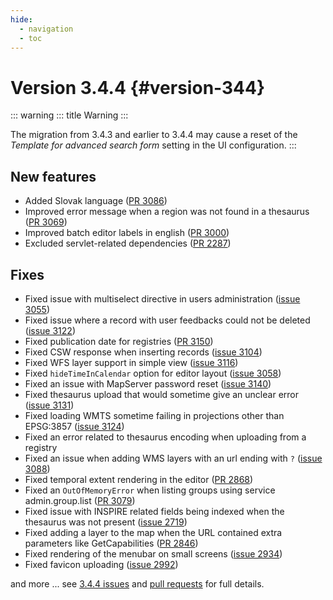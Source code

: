 ```yaml
---
hide:
  - navigation
  - toc
---
```

# Version 3.4.4 {#version-344}

::: warning
::: title
Warning
:::

The migration from 3.4.3 and earlier to 3.4.4 may cause a reset of the *Template for advanced search form* setting in the UI configuration.
:::

## New features

-   Added Slovak language ([PR 3086](https://github.com/geonetwork/core-geonetwork/pull/3086))
-   Improved error message when a region was not found in a thesaurus ([PR 3069](https://github.com/geonetwork/core-geonetwork/pull/3069))
-   Improved batch editor labels in english ([PR 3000](https://github.com/geonetwork/core-geonetwork/pull/3000))
-   Excluded servlet-related dependencies ([PR 2287](https://github.com/geonetwork/core-geonetwork/pull/2287))

## Fixes

-   Fixed issue with multiselect directive in users administration ([issue 3055](https://github.com/geonetwork/core-geonetwork/issues/3055))
-   Fixed issue where a record with user feedbacks could not be deleted ([issue 3122](https://github.com/geonetwork/core-geonetwork/issues/3122))
-   Fixed publication date for registries ([PR 3150](https://github.com/geonetwork/core-geonetwork/pull/3150))
-   Fixed CSW response when inserting records ([issue 3104](https://github.com/geonetwork/core-geonetwork/issues/3104))
-   Fixed WFS layer support in simple view ([issue 3116](https://github.com/geonetwork/core-geonetwork/issues/3116))
-   Fixed `hideTimeInCalendar` option for editor layout ([issue 3058](https://github.com/geonetwork/core-geonetwork/issues/3058))
-   Fixed an issue with MapServer password reset ([issue 3140](https://github.com/geonetwork/core-geonetwork/issues/3140))
-   Fixed thesaurus upload that would sometime give an unclear error ([issue 3131](https://github.com/geonetwork/core-geonetwork/issues/3131))
-   Fixed loading WMTS sometime failing in projections other than EPSG:3857 ([issue 3124](https://github.com/geonetwork/core-geonetwork/pull/3124))
-   Fixed an error related to thesaurus encoding when uploading from a registry
-   Fixed an issue when adding WMS layers with an url ending with `?` ([issue 3088](https://github.com/geonetwork/core-geonetwork/issues/3088))
-   Fixed temporal extent rendering in the editor ([PR 2868](https://github.com/geonetwork/core-geonetwork/pull/2868))
-   Fixed an `OutOfMemoryError` when listing groups using service admin.group.list ([PR 3079](https://github.com/geonetwork/core-geonetwork/pull/3079))
-   Fixed issue with INSPIRE related fields being indexed when the thesaurus was not present ([issue 2719](https://github.com/geonetwork/core-geonetwork/issues/2719))
-   Fixed adding a layer to the map when the URL contained extra parameters like GetCapabilities ([PR 2846](https://github.com/geonetwork/core-geonetwork/pull/2846))
-   Fixed rendering of the menubar on small screens ([issue 2934](https://github.com/geonetwork/core-geonetwork/issues/2934))
-   Fixed favicon uploading ([issue 2992](https://github.com/geonetwork/core-geonetwork/issues/2992))

and more \... see [3.4.4 issues](https://github.com/geonetwork/core-geonetwork/issues?q=is%3Aissue+milestone%3A3.4.4+is%3Aclosed) and [pull requests](https://github.com/geonetwork/core-geonetwork/pulls?q=milestone%3A3.4.4+is%3Aclosed+is%3Apr) for full details.
